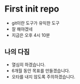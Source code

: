 # First init repo

- git이란 도구가 유익한 도구
- 잘 해야겠네
- 지금은 오후 4시 10분

## 나의 다짐

- 열심히 하겠습니다.
- 6개월 동안 목표를 만들겠습니다.
- 오타를 내지 않도록 주의하겠습니다.
